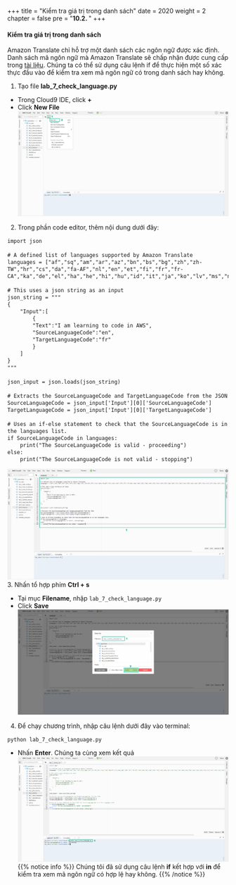 +++
title = "Kiểm tra giá trị trong danh sách"
date = 2020
weight = 2
chapter = false
pre = "<b>10.2. </b>"
+++
#### Kiểm tra giá trị trong danh sách

Amazon Translate chỉ hỗ trợ một danh sách các ngôn ngữ được xác định. Danh sách mã ngôn ngữ mà Amazon Translate  sẽ chấp nhận được cung cấp trong [tài liệu](https://docs.aws.amazon.com/translate/latest/dg/what-is.html). Chúng ta có thể sử dụng câu lệnh if để thực hiện một số xác thực đầu vào để kiểm tra xem mã ngôn ngữ có trong danh sách hay không.

1. Tạo file **lab_7_check_language.py**
* Trong Cloud9 IDE, click **+** 
* Click **New File**
![Checking Values in a List](/images/10-if-statements/10.2-checking-value-in-the-list/checking-value-in-the-list-001.png?featherlight=false&width=90pc)
2. Trong phần code editor, thêm nội dung dưới đây:
```
import json

# A defined list of languages supported by Amazon Translate
languages = ["af","sq","am","ar","az","bn","bs","bg","zh","zh-TW","hr","cs","da","fa-AF","nl","en","et","fi","fr","fr-CA","ka","de","el","ha","he","hi","hu","id","it","ja","ko","lv","ms","no","fa","ps","pl","pt","ro","ru","sr","sk","sl","so","es","sw","sv","tl","ta","th","tr","uk","ur","vi"]

# This uses a json string as an input
json_string = """
{
    "Input":[
        {
        "Text":"I am learning to code in AWS",
        "SourceLanguageCode":"en",
        "TargetLanguageCode":"fr"
        }
    ]
}
"""

json_input = json.loads(json_string)

# Extracts the SourceLanguageCode and TargetLanguageCode from the JSON
SourceLanguageCode = json_input['Input'][0]['SourceLanguageCode']
TargetLanguageCode = json_input['Input'][0]['TargetLanguageCode']

# Uses an if-else statement to check that the SourceLanguageCode is in the languages list.
if SourceLanguageCode in languages:
    print("The SourceLanguageCode is valid - proceeding")
else:
    print("The SourceLanguageCode is not valid - stopping")
```
![Checking Values in a List](/images/10-if-statements/10.2-checking-value-in-the-list/checking-value-in-the-list-002.png?featherlight=false&width=90pc)
3. Nhấn tổ hợp phím **Ctrl + s** 
* Tại mục **Filename**, nhập ```lab_7_check_language.py```
* Click **Save**
![Checking Values in a List](/images/10-if-statements/10.2-checking-value-in-the-list/checking-value-in-the-list-003.png?featherlight=false&width=90pc)
4. Để chạy chương trình, nhập câu lệnh dưới đây vào terminal:
```
python lab_7_check_language.py
```
* Nhấn **Enter**. Chúng ta cùng xem kết quả
![Checking Values in a List](/images/10-if-statements/10.2-checking-value-in-the-list/checking-value-in-the-list-004.png?featherlight=false&width=90pc)
{{% notice info %}} 
Chúng tôi đã sử dụng câu lệnh **if** kết hợp với **in** để kiểm tra xem mã ngôn ngữ có hợp lệ hay không.
{{% /notice %}}